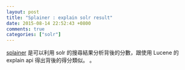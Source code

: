 ```yaml
---
layout: post
title: "Splainer : explain solr result"
date: 2015-08-14 22:52:43 +0800
comments: true
categories: ["solr"]
---
```



<!-- more -->

[splainer] 是可以利用 solr 的搜尋結果分析背後的分數，跟使用 Lucene 的 explain api 得出背後的得分類似。
。


[splainer]:https://github.com/o19s/splainer